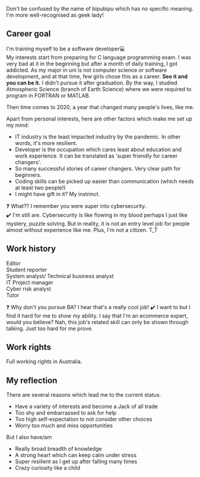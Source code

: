 Don't be confused by the name of bipubipu which has no specific meaning. I'm more well-recognised as geek lady!  

## Career goal
I'm training myself to be a software developer💻  
My interests start from preparing for C language programming exam. I was very bad at it in the beginning but after a month of daily training, I got addicted.
As my major in uni is not computer science or software development, and at that time, few girls chose this as a career. <strong>See it and you can be it.</strong> I didn't pursue it after graduation. By the way, I studied Atmospheric Science (branch of Earth Science) where we were required to program in FORTRAN or MATLAB.

Then time comes to 2020, a year that changed many people's lives, like me.

Apart from personal interests, here are other factors which make me set up my mind:  
* IT industry is the least impacted industry by the pandemic. In other words, it's more resilient.
* Developer is the occupation which cares least about education and work experience. It can be translated as 'super friendly for career changers'.
* So many successful stories of career changers. Very clear path for beginners.
* Coding skills can be picked up easier than communication (which needs at least two people!)
* I might have gift in it? My instrinct.

❓ What?? I remember you were super into cybersecurity.  
✔️ I'm still are. Cybersecurity is like flowing in my blood perhaps I just like mystery, puzzle solving. But in reality, it is not an entry level job for people almost without experience like me. Plus, I'm not a citizen. T_T 

## Work history
Editor  
Student reporter  
System analyst/ Technical business analyst  
IT Project manager   
Cyber risk analyst  
Tutor  

❓ Why don't you pursue BA? I hear that's a really cool job!
✔️ I want to but I find it hard for me to show my ability. I say that I'm an ecommerce expert, would you believe? Nah, this job's related skill can only be shown through talking. Just too hard for me prove.  

## Work rights
Full working rights in Australia. 

## My reflection 
There are several reasons which lead me to the current status.
* Have a variety of interests and become a Jack of all trade
* Too shy and embarrassed to ask for help
* Too high self-expectation to not consider other choices
* Worry too much and miss opportunities

But I also have/am 
* Really broad breadth of knowledge
* A strong heart which can keep calm under stress
* Super resilient as I get up after falling many times
* Crazy curiosity like a child
